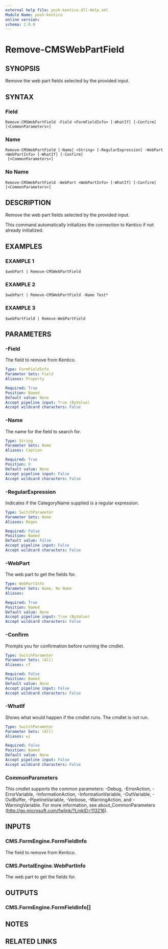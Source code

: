 ```yaml
---
external help file: posh-kentico.dll-Help.xml
Module Name: posh-kentico
online version:
schema: 2.0.0
---
```


# Remove-CMSWebPartField

## SYNOPSIS
Remove the web part fields selected by the provided input.

## SYNTAX

### Field
```
Remove-CMSWebPartField -Field <FormFieldInfo> [-WhatIf] [-Confirm] [<CommonParameters>]
```

### Name
```
Remove-CMSWebPartField [-Name] <String> [-RegularExpression] -WebPart <WebPartInfo> [-WhatIf] [-Confirm]
 [<CommonParameters>]
```

### No Name
```
Remove-CMSWebPartField -WebPart <WebPartInfo> [-WhatIf] [-Confirm] [<CommonParameters>]
```

## DESCRIPTION
Remove the web part fields selected by the provided input.

This command automatically initializes the connection to Kentico if not already initialized.

## EXAMPLES

### EXAMPLE 1
```
$webPart | Remove-CMSWebPartField
```

### EXAMPLE 2
```
$webPart | Remove-CMSWebPartField -Name Test*
```

### EXAMPLE 3
```
$webPartField | Remove-WebPartField
```

## PARAMETERS

### -Field
The field to remove from Kentico.

```yaml
Type: FormFieldInfo
Parameter Sets: Field
Aliases: Property

Required: True
Position: Named
Default value: None
Accept pipeline input: True (ByValue)
Accept wildcard characters: False
```

### -Name
The name for the field to search for.

```yaml
Type: String
Parameter Sets: Name
Aliases: Caption

Required: True
Position: 0
Default value: None
Accept pipeline input: False
Accept wildcard characters: False
```

### -RegularExpression
Indicates if the CategoryName supplied is a regular expression.

```yaml
Type: SwitchParameter
Parameter Sets: Name
Aliases: Regex

Required: False
Position: Named
Default value: False
Accept pipeline input: False
Accept wildcard characters: False
```

### -WebPart
The web part to get the fields for.

```yaml
Type: WebPartInfo
Parameter Sets: Name, No Name
Aliases:

Required: True
Position: Named
Default value: None
Accept pipeline input: True (ByValue)
Accept wildcard characters: False
```

### -Confirm
Prompts you for confirmation before running the cmdlet.

```yaml
Type: SwitchParameter
Parameter Sets: (All)
Aliases: cf

Required: False
Position: Named
Default value: None
Accept pipeline input: False
Accept wildcard characters: False
```

### -WhatIf
Shows what would happen if the cmdlet runs.
The cmdlet is not run.

```yaml
Type: SwitchParameter
Parameter Sets: (All)
Aliases: wi

Required: False
Position: Named
Default value: None
Accept pipeline input: False
Accept wildcard characters: False
```

### CommonParameters
This cmdlet supports the common parameters: -Debug, -ErrorAction, -ErrorVariable, -InformationAction, -InformationVariable, -OutVariable, -OutBuffer, -PipelineVariable, -Verbose, -WarningAction, and -WarningVariable.
For more information, see about_CommonParameters (http://go.microsoft.com/fwlink/?LinkID=113216).

## INPUTS

### CMS.FormEngine.FormFieldInfo
The field to remove from Kentico.

### CMS.PortalEngine.WebPartInfo
The web part to get the fields for.

## OUTPUTS

### CMS.FormEngine.FormFieldInfo[]
## NOTES

## RELATED LINKS
